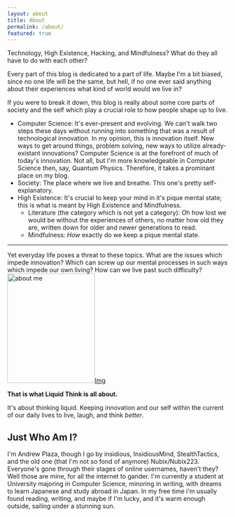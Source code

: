 ```yaml
---
layout: about
title: About
permalink: /about/
featured: true
---
```


Technology, High Existence, Hacking, and Mindfulness? What do they all have to do with each other? 

Every part of this blog is dedicated to a part of life. Maybe I'm a bit biased, since no one life will be the same, but hell, if no one ever said anything about their experiences what kind of world would we live in?

If you were to break it down, this blog is really about some core parts of society and the self which play a crucial role to how people shape up to live. 

* Computer Science: It's ever-present and evolving. We can't walk two steps these days without running into something that was a result of technological innovation. In my opinion, this is innovation itself. New ways to get around things, problem solving, new ways to utilize already-existant innovations? Computer Science is at the forefront of much of today's innovation. Not all, but I'm more knowledgeable in Computer Science then, say, Quantum Physics. Therefore, it takes a prominant place on my blog.
* Society: The place where we live and breathe. This one's pretty self-explanatory.
* High Existence: It's crucial to keep your mind in it's pique mental state; this is what is meant by High Existence and Mindfulness.
	* Literature (the category which is not yet a category): Oh how lost we would be without the experiences of others, no matter how old they are, written down for older and newer generations to read.
	* Mindfulness: *How* exactly do we keep a pique mental state.


- - -

Yet everyday life poses a threat to these topics. What are the issues which impede innovation? Which can screw up our mental processes in such ways which impede our own 
living? How can we live past such difficulty?
<a class="lightbox" href="{{site.url}}uploads/branding/aboutme.jpg"><img class="alignright" width="200" height="250" align: right alt="about me" src="{{site.url}}uploads/branding/aboutme.jpg">Img</img></a>

**That is what Liquid Think is all about.**

It's about thinking liquid. Keeping innovation and our self within the current of our daily lives to live, laugh, and think *better*. 


Just Who Am I?
---

I'm Andrew Plaza, though I go by insidious, InsidiousMind, StealthTactics, and the old one (that I'm not so fond of anymore) Nubix/Nubix223. Everyone's gone through their stages of  online usernames, haven't they? Well those are mine, for all the internet to gander. I'm currently a student at University majoring in Computer Science, minoring in writing, with dreams to learn Japanese and study abroad in Japan. In my free time i'm usually found reading, writing, and maybe if I'm lucky, and it's warm enough outside, sailing under a stunning sun.

